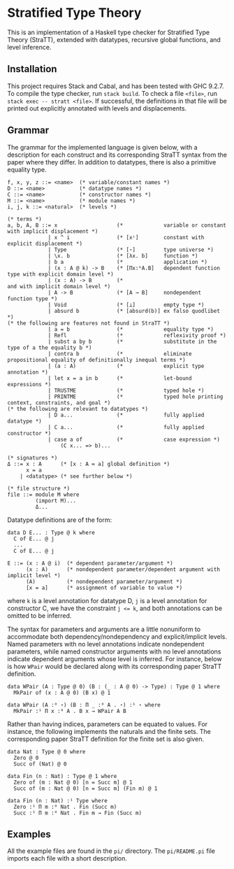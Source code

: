 # Stratified Type Theory

This is an implementation of a Haskell type checker for Stratified Type Theory (StraTT),
extended with datatypes, recursive global functions, and level inference.

## Installation

This project requires Stack and Cabal, and has been tested with GHC 9.2.7.
To compile the type checker, run `stack build`.
To check a file `<file>`, run `stack exec -- stratt <file>`.
If successful, the definitions in that file will be printed out
explicitly annotated with levels and displacements.

## Grammar

The grammar for the implemented language is given below,
with a description for each construct and
its corresponding StraTT syntax from the paper where they differ.
In addition to datatypes, there is also a primitive equality type.

```ebnf
f, x, y, z ::= <name>  (* variable/constant names *)
D ::= <name>           (* datatype names *)
C ::= <name>           (* constructor names *)
M ::= <name>           (* module names *)
i, j, k ::= <natural>  (* levels *)

(* terms *)
a, b, A, B ::= x                   (*             variable or constant with implicit displacement *)
             | x ^ i               (* [xⁱ]        constant with explicit displacement *)
             | Type                (* [⋆]         type universe *)
             | \x. b               (* [λx. b]     function *)
             | b a                 (*             application *)
             | (x : A @ k) -> B    (* [Πx:ᵏA.B]   dependent function type with explicit domain level *)
             | (x : A) -> B        (*                                 and with implicit domain level *)
             | A -> B              (* [A → B]     nondependent function type *)
             | Void                (* [⊥]         empty type *)
             | absurd b            (* [absurd(b)] ex falso quodlibet *)
(* the following are features not found in StraTT *)
             | a = b               (*             equality type *)
             | Refl                (*             reflexivity proof *)
             | subst a by b        (*             substitute in the type of a the equality b *)
             | contra b            (*             eliminate propositional equality of definitionally inequal terms *)
             | (a : A)             (*             explicit type annotation *)
             | let x = a in b      (*             let-bound expressions *)
             | TRUSTME             (*             typed hole *)
             | PRINTME             (*             typed hole printing context, constraints, and goal *)
(* the following are relevant to datatypes *)
             | D a...              (*             fully applied datatype *)
             | C a...              (*             fully applied constructor *)
             | case a of           (*             case expression *)
                 (C x... => b)...

(* signatures *)
Δ ::= x : A      (* [x : A ≔ a] global definition *)
      x = a
    | <datatype> (* see further below *)

(* file structure *)
file ::= module M where
         (import M)...
         Δ...
```

Datatype definitions are of the form:

```
data D E... : Type @ k where
  C of E... @ j
  ...
  C of E... @ j
```

```ebnf
E ::= (x : A @ i)  (* dependent parameter/argument *)
      (x : A)      (* nondependent parameter/dependent argument with implicit level *)
      (A)          (* nondependent parameter/argument *)
      [x = a]      (* assignment of variable to value *)
```

where `k` is a level annotation for datatype D,
`j` is a level annotation for constructor C,
we have the constraint `j <= k`,
and both annotations can be omitted to be inferred.

The syntax for parameters and arguments are a little nonuniform
to accommodate both dependency/nondependency and explicit/implicit levels.
Named parameters with no level annotations indicate nondependent parameters,
while named constructor arguments with no level annotations indicate dependent arguments whose level is inferred.
For instance, below is how `WPair` would be declared
along with its corresponding paper StraTT definition.

```
data WPair (A : Type @ 0) (B : (_ : A @ 0) -> Type) : Type @ 1 where
  MkPair of (x : A @ 0) (B x) @ 1
```

```
data WPair (A :⁰ ⋆) (B : Π _ :⁰ A . ⋆) :¹ ⋆ where
  MkPair :¹ Π x :⁰ A . B x → WPair A B
```

Rather than having indices, parameters can be equated to values.
For instance, the following implements the naturals and the finite sets.
The corresponding paper StraTT definition for the finite set is also given.

```
data Nat : Type @ 0 where
  Zero @ 0
  Succ of (Nat) @ 0

data Fin (n : Nat) : Type @ 1 where
  Zero of (m : Nat @ 0) [n = Succ m] @ 1
  Succ of (m : Nat @ 0) [n = Succ m] (Fin m) @ 1
```

```
data Fin (n : Nat) :¹ Type where
  Zero :¹ Π m :⁰ Nat . Fin (Succ m)
  Succ :¹ Π m :⁰ Nat . Fin m → Fin (Succ m)

```

## Examples

All the example files are found in the `pi/` directory.
The `pi/README.pi` file imports each file with a short description.